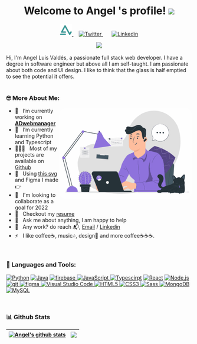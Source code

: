 <h1 align="center">
  Welcome to Angel 's profile!
  <img src="https://media.giphy.com/media/hvRJCLFzcasrR4ia7z/giphy.gif" width="28">
</h1>

<!-- Social icons section -->
<p align="center">
  <a href="https://alvaldes.vercel.app" style="margin-right:15px">
    <img width="32px" alt="Personal Page" title="Personal Page" src="logo.png"/>
  </a>
  <a href="https://twitter.com/alvaldes97">
    <img width="32px" alt="Twitter" title="Twitter" src="https://raw.githubusercontent.com/peterthehan/peterthehan/master/assets/twitter.svg"/>
  </a>
  &#8287;&#8287;&#8287;&#8287;&#8287;
  <a href="https://www.linkedin.com/in/angel-l-valdes-sanchez/">
    <img width="32px" alt="Linkedin" title="LinkedIn" src="https://raw.githubusercontent.com/peterthehan/peterthehan/master/assets/linkedin.svg"/>
  </a>
</p>

<!-- Typing SVG 
[![Typing SVG](https://readme-typing-svg.herokuapp.com?color=%2336BCF7&center=true&lines=Full-stack+developer;Always+learning+new+things;and+excited+to+work+with+a+team)](https://git.io/typing-svg)
-->
<p align="center">
  <a href="https://github.com/DenverCoder1/readme-typing-svg"><img src="https://readme-typing-svg.herokuapp.com?color=%2336BCF7&center=true&lines=Full-stack+developer;Always+learning+new+things;and+excited+to+work+with+a+team&font=Fira%20Code&center=true&width=440&height=45&color=f75c7e&vCenter=true&size=22"></a>
</p>

Hi, I'm Angel Luis Valdés, a passionate full stack web developer. I have a degree in 
software engineer but above all I am self-taught. I am passionate about both code and UI 
design. I like to think that the glass is half emptied to see the potential it offers.
<br/>
<br/>
### 🤓 More About Me:

<img align="right" alt="GIF" src="https://raw.githubusercontent.com/alvaldes/alvaldes/main/code.gif" width="360px" style="border-radius: 20px"/>


- 🔭 &nbsp; I’m currently working on [**ADwebmanager**](https://github.com/Universidad-Tecnologica-CUJAE/AD-webmanager)
- 🌱 &nbsp; I’m currently learning Python and Typescript
- 👨🏻‍💻 &nbsp; Most of my projects are available on [Github](https://github.com/alvaldes?tab=repositories)
- 🎨 &nbsp; Using [this svg](https://storyset.com/illustration/telecommuting/pana) and Figma I made 👉
- 🤝 &nbsp; I'm looking to collaborate as a goal for 2022 
- 📝 &nbsp; Checkout my [resume](https://drive.google.com/file/d/1XOHtTeCA07Q1TcbJih93Hq5SbN4jP-he/view?usp=sharing)
- 💬 &nbsp; Ask me about anything, I am happy to help
- 💼 &nbsp; Any work? do reach 📬, [Email](mailto:angelluis2605@gmail.com) / [Linkedin](https://www.linkedin.com/in/angel-l-valdes-sanchez/)
- ⚡ &nbsp;  I like coffee☕, music🎶, design🎨 and more coffee☕☕☕.  

<br>

### 🔨 Languages and Tools:

<a href="https://www.python.org" target="_blank"><img alt="Python" height ="42px" src="https://raw.githubusercontent.com/rahul-jha98/github_readme_icons/main/language_and_tools/square/python/python.svg"></a>
<a href="https://www.java.com" target="_blank"><img alt="Java" height ="42px" src="https://raw.githubusercontent.com/rahul-jha98/github_readme_icons/main/language_and_tools/square/java/java.svg"></a>
<a href="https://firebase.google.com/" target="_blank"> <img src="https://raw.githubusercontent.com/rahul-jha98/github_readme_icons/main/language_and_tools/square/firebase/firebase.svg" alt="firebase" height ="42px"/> </a>
<a href="https://developer.mozilla.org/en-US/docs/Web/JavaScript" target="_blank"> <img alt="JavaScript" height ="42px"  src="https://raw.githubusercontent.com/rahul-jha98/github_readme_icons/main/language_and_tools/square/javascript/javascript.svg"> </a>
<a href="https://www.typescriptlang.org/" target="_blank"><img alt="Typescirpt" height ="42px" src="https://raw.githubusercontent.com/rahul-jha98/github_readme_icons/main/language_and_tools/square/typescript/typescript.svg"></a>
<a href="https://reactjs.org/" target="_blank"> <img alt="React" height ="42px" src="https://raw.githubusercontent.com/rahul-jha98/github_readme_icons/main/language_and_tools/square/react/react.svg"></a>
<a href="https://nodejs.org" target="_blank"><img alt="Node.js" height ="42px" src="https://raw.githubusercontent.com/rahul-jha98/github_readme_icons/main/language_and_tools/square/node/node.svg"></a>
<a href="https://git-scm.com/" target="_blank"> <img src="https://raw.githubusercontent.com/rahul-jha98/github_readme_icons/main/language_and_tools/square/git-scm/git-scm.svg" alt="git" height='42px'/> </a>
<a href="https://www.figma.com/" target="_blank"> <img src="https://raw.githubusercontent.com/rahul-jha98/github_readme_icons/main/language_and_tools/square/figma/figma.svg" alt="figma" height='42px'/> </a>
<a href="https://code.visualstudio.com" target="_blank"> <img src="https://cdn.jsdelivr.net/gh/devicons/devicon/icons/vscode/vscode-original.svg" alt="Visual Studio Code" height='42px'/> </a>
<a href="https://html.com" target="_blank"> <img src="https://cdn.jsdelivr.net/gh/devicons/devicon/icons/html5/html5-original.svg" alt="HTML5" height='42px'/> </a>
<a href="https://www.w3.org/Style/CSS" target="_blank"> <img src="https://cdn.jsdelivr.net/gh/devicons/devicon/icons/css3/css3-original.svg" alt="CSS3" height='42px'/> </a>
<a href="https://sass-lang.com" target="_blank"> <img src="https://cdn.jsdelivr.net/gh/devicons/devicon/icons/sass/sass-original.svg" alt="Sass" height='42px'/> </a>
<a href="https://www.mongodb.com" target="_blank"> <img src="https://cdn.jsdelivr.net/gh/devicons/devicon/icons/mongodb/mongodb-original.svg" alt="MongoDB" height='42px'/> </a>
<a href="https://www.mysql.com/" target="_blank"> <img src="https://cdn.jsdelivr.net/gh/devicons/devicon/icons/mysql/mysql-original.svg" alt="MySQL" height='42px'/> </a>

<br>

### 📊 Github Stats

| <a href="https://github.com/alvaldes?tab=repositories"><img align="center" src="https://github-readme-stats.vercel.app/api?username=alvaldes&show_icons=true&include_all_commits=true&theme=buefy&hide_border=true" alt="Angel's github stats" /></a> | <a href="https://github.com/alvaldes?tab=repositories"><img align="center" src="https://github-readme-stats.vercel.app/api/top-langs/?username=alvaldes&layout=compact&theme=buefy&hide_border=true" /></a> |
| ------------- | ------------- |
